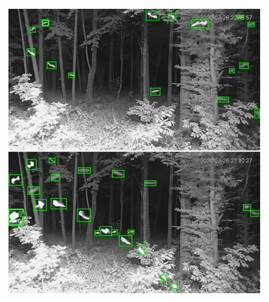 ![20200726-223948-230953](in/20200726/20200726-223948-230953_0_.jpg)
![20200726-230958-234003](in/20200726/20200726-230958-234003_0_.jpg)
